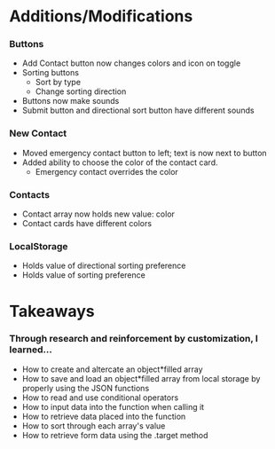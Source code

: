 # Additions/Modifications
  
### Buttons
* Add Contact button now changes colors and icon on toggle
* Sorting buttons
  * Sort by type
  * Change sorting direction
* Buttons now make sounds
* Submit button and directional sort button have different sounds
  
### New Contact
* Moved emergency contact button to left; text is now next to button
* Added ability to choose the color of the contact card.
  * Emergency contact overrides the color
  
### Contacts
* Contact array now holds new value: color
* Contact cards have different colors
  
### LocalStorage
* Holds value of directional sorting preference
* Holds value of sorting preference
  
 

 
# Takeaways

### Through research and reinforcement by customization, I learned...
 
* How to create and altercate an object*filled array
* How to save and load an object*filled array from local storage by properly using the JSON functions
* How to read and use conditional operators
* How to input data into the function when calling it
* How to retrieve data placed into the function
* How to sort through each array's value
* How to retrieve form data using the .target method
 
 